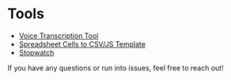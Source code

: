 # Tools

- [Voice Transcription Tool](https://google.com/intl/en/chrome/demos/speech.html)
- [Spreadsheet Cells to CSV/JS Template](/cells-to-csv/cells-to-csv.html)
- [Stopwatch](/internet-stopwatch/internet-stopwatch.html)

If you have any questions or run into issues, feel free to reach out!
